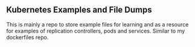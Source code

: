 ## Kubernetes Examples and File Dumps

This is mainly a repo to store example files for learning and as a resource for examples of replication controllers, pods and services. Similar to my dockerfiles repo.
